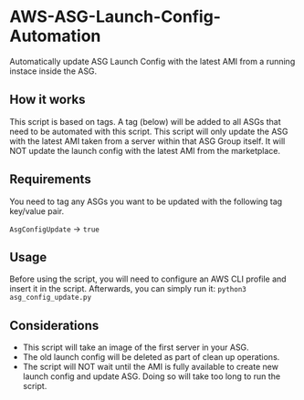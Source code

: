 # AWS-ASG-Launch-Config-Automation
Automatically update ASG Launch Config with the latest AMI from a running instace inside the ASG.

## How it works
This script is based on tags. A tag (below) will be added to all ASGs that need to be automated with this script. This script will only update the ASG with the latest AMI taken from a server within that ASG Group itself. It will NOT update the launch config with the latest AMI from the marketplace.

## Requirements
You need to tag any ASGs you want to be updated with the following tag key/value pair.

`AsgConfigUpdate` -> `true`

## Usage
Before using the script, you will need to configure an AWS CLI profile and insert it in the script.
Afterwards, you can simply run it: `python3 asg_config_update.py`

## Considerations
* This script will take an image of the first server in your ASG.
* The old launch config will be deleted as part of clean up operations.
* The script will NOT wait until the AMI is fully available to create new launch config and update ASG. Doing so will take too long to run the script.
